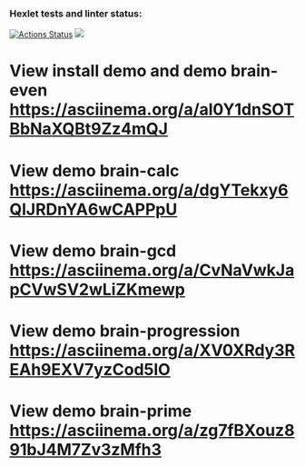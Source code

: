 ### Hexlet tests and linter status:
[![Actions Status](https://github.com/fomineandrei/python-project-49/actions/workflows/hexlet-check.yml/badge.svg)](https://github.com/fomineandrei/python-project-49/actions)
<a href="https://codeclimate.com/github/fomineandrei/python-project-49/maintainability"><img src="https://api.codeclimate.com/v1/badges/05afab767dfb3de6986b/maintainability" /></a>
# View install demo and demo brain-even  https://asciinema.org/a/al0Y1dnSOTBbNaXQBt9Zz4mQJ 
# View demo brain-calc  https://asciinema.org/a/dgYTekxy6QlJRDnYA6wCAPPpU
# View demo brain-gcd https://asciinema.org/a/CvNaVwkJapCVwSV2wLiZKmewp
# View demo brain-progression https://asciinema.org/a/XV0XRdy3REAh9EXV7yzCod5lO
# View demo brain-prime https://asciinema.org/a/zg7fBXouz891bJ4M7Zv3zMfh3
